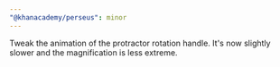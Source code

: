 ```yaml
---
"@khanacademy/perseus": minor
---
```


Tweak the animation of the protractor rotation handle. It's now slightly slower and the magnification is less extreme.
